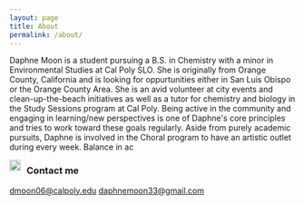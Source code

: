 ```yaml
---
layout: page
title: About
permalink: /about/
---
```


Daphne Moon is a student pursuing a B.S. in Chemistry with a minor in Environmental Studies at Cal Poly SLO. She is originally from Orange County, California and is looking for oppurtunities either in San Luis Obispo or the Orange County Area. She is an avid volunteer at city events and clean-up-the-beach initiatives as well as a tutor for chemistry and biology in the Study Sessions program at Cal Poly. Being active in the community and engaging in learning/new perspectives is one of Daphne's core principles and tries to work toward these goals regularly. Aside from purely academic pursuits, Daphne is involved in the Choral program to have an artistic outlet during every week. Balance in ac 


<img src="{https://user-images.githubusercontent.com/99764442/155393505-c113c704-d8c1-4c59-8386-347564b62bfa.JPG" alt="Picture of me" width="20" 
style="float: left; margin-top: 0px; margin-right: 10px" /> 


### Contact me

[dmoon06@calpoly.edu](mailto:dmoon06@calpoly.edu)
[daphnemoon33@gmail.com](mailto:daphnemoon33@gmail.com)
